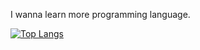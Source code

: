 I wanna learn more programming language.

[![Top Langs](https://github-readme-stats.vercel.app/api/top-langs/?username=blackgaurd&langs_count=4&theme=gotham)](https://github.com/anuraghazra/github-readme-stats)
